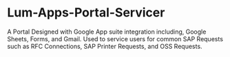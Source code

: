 # Lum-Apps-Portal-Servicer
A Portal Designed with Google App suite integration including, Google Sheets, Forms, and Gmail. Used to service users for common SAP Requests such as RFC Connections, SAP Printer Requests, and OSS Requests.
